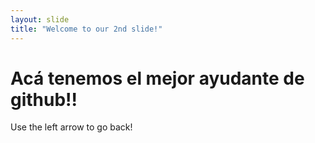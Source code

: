 ```yaml
---
layout: slide
title: "Welcome to our 2nd slide!"
---
```

# Acá tenemos el mejor ayudante de github!!
Use the left arrow to go back!
